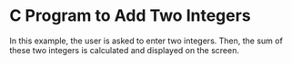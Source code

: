 # C Program to Add Two Integers
In this example, the user is asked to enter two integers. Then, the sum of these two integers is calculated and displayed on the screen.
